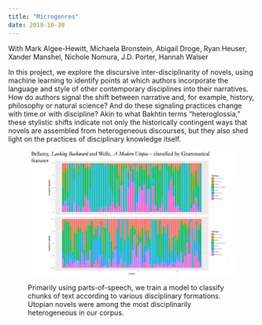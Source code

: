 ```yaml
---
title: "Microgenres"
date: 2019-10-30
---
```


With Mark Algee-Hewitt, Michaela Bronstein, Abigail Droge, Ryan Heuser, Xander Manshel, Nichole Nomura, J.D. Porter, Hannah Walser

In this project, we explore the discursive inter-disciplinarity of novels, using machine learning to identify points at which authors incorporate the language and style of other contemporary disciplines into their narratives. How do authors signal the shift between narrative and, for example, history, philosophy or natural science? And do these signaling practices change with time or with discipline? Akin to what Bakhtin terms “heteroglossia,” these stylistic shifts indicate not only the historically contingent ways that novels are assembled from heterogeneous discourses, but they also shed light on the practices of disciplinary knowledge itself.

<figure>

![](images/Screen-Shot-2019-10-30-at-3.32.28-PM-1024x615.png)

<figcaption>

Primarily using parts-of-speech, we train a model to classify chunks of text according to various disciplinary formations. Utopian novels were among the most disciplinarily heterogeneous in our corpus.

</figcaption>

</figure>
